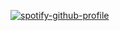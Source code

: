[![spotify-github-profile](https://spotify-github-profile.kittinanx.com/api/view?uid=68utpuxw29tv5qyde4vyq4m09&cover_image=true&theme=natemoo-re&show_offline=true&background_color=ffffff&interchange=true&bar_color=ee3834&bar_color_cover=false)](https://spotify-github-profile.kittinanx.com/api/view?uid=68utpuxw29tv5qyde4vyq4m09&redirect=true)

